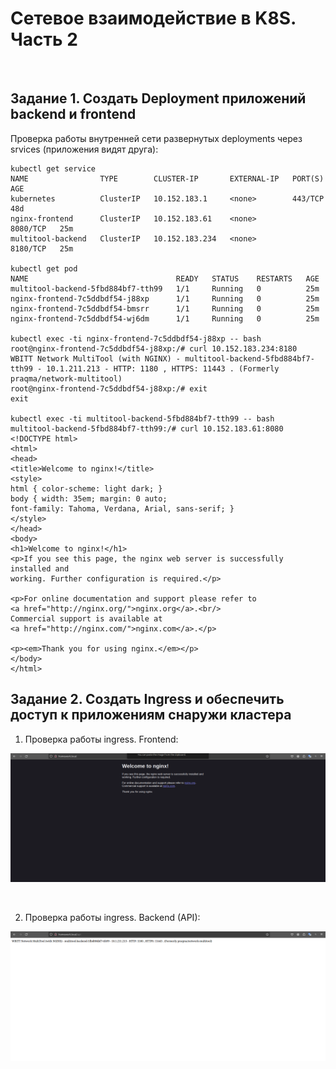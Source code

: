 # Сетевое взаимодействие в K8S. Часть 2
<br>

## Задание 1. Создать Deployment приложений backend и frontend

Проверка работы внутренней сети развернутых deployments через srvices (приложения видят друга):

```
kubectl get service
NAME                TYPE        CLUSTER-IP       EXTERNAL-IP   PORT(S)    AGE
kubernetes          ClusterIP   10.152.183.1     <none>        443/TCP    48d
nginx-frontend      ClusterIP   10.152.183.61    <none>        8080/TCP   25m
multitool-backend   ClusterIP   10.152.183.234   <none>        8180/TCP   25m

kubectl get pod
NAME                                 READY   STATUS    RESTARTS   AGE
multitool-backend-5fbd884bf7-tth99   1/1     Running   0          25m
nginx-frontend-7c5ddbdf54-j88xp      1/1     Running   0          25m
nginx-frontend-7c5ddbdf54-bmsrr      1/1     Running   0          25m
nginx-frontend-7c5ddbdf54-wj6dm      1/1     Running   0          25m

kubectl exec -ti nginx-frontend-7c5ddbdf54-j88xp -- bash
root@nginx-frontend-7c5ddbdf54-j88xp:/# curl 10.152.183.234:8180
WBITT Network MultiTool (with NGINX) - multitool-backend-5fbd884bf7-tth99 - 10.1.211.213 - HTTP: 1180 , HTTPS: 11443 . (Formerly praqma/network-multitool)
root@nginx-frontend-7c5ddbdf54-j88xp:/# exit
exit

kubectl exec -ti multitool-backend-5fbd884bf7-tth99 -- bash
multitool-backend-5fbd884bf7-tth99:/# curl 10.152.183.61:8080
<!DOCTYPE html>
<html>
<head>
<title>Welcome to nginx!</title>
<style>
html { color-scheme: light dark; }
body { width: 35em; margin: 0 auto;
font-family: Tahoma, Verdana, Arial, sans-serif; }
</style>
</head>
<body>
<h1>Welcome to nginx!</h1>
<p>If you see this page, the nginx web server is successfully installed and
working. Further configuration is required.</p>

<p>For online documentation and support please refer to
<a href="http://nginx.org/">nginx.org</a>.<br/>
Commercial support is available at
<a href="http://nginx.com/">nginx.com</a>.</p>

<p><em>Thank you for using nginx.</em></p>
</body>
</html>
```

## Задание 2. Создать Ingress и обеспечить доступ к приложениям снаружи кластера

1. Проверка работы ingress. Frontend:

![Service](./screenshots/frontend.png)

<br>

2. Проверка работы ingress. Backend (API):

![Service](./screenshots/api.png)
